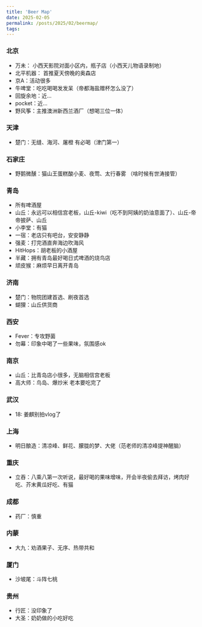 ```yaml
---
title: 'Beer Map'
date: 2025-02-05
permalink: /posts/2025/02/beermap/
tags:
---
```


### 北京
- 万未： 小西天影院对面小区内，瓶子店（小西天儿物语录制地）
- 北平机器： 首推夏天傍晚的奥森店
- 京A：活动很多
- 牛啤堂：吃吃喝喝发发呆（帝都海盐赠杯怎么没了）
- 回旋余地：近...
- pocket：近...
- 野风筝：主推澳洲新西兰酒厂（想喝三位一体）

### 天津
- 楚门：无缝、海河、屠橙 有必喝（津门第一）

### 石家庄
- 野鹅微醺：猫山王蛋糕酸小麦、夜莺、太行春雾 （啥时候有世涛接管）

### 青岛
- 所有啤酒屋
- 山丘：永远可以相信宫老板，山丘-kiwi（吃不到阿姨的奶油意面了）、山丘-帝帝披萨、山丘
- 小李堂：有猫
- 一宿：老店只有吧台，安安静静
- 强麦：打完酒直奔海边吹海风
- HitHops：胡老板的小酒屋
- 半藏：拥有青岛最好喝日式啤酒的烧鸟店
- 顽皮猴：麻烦早日离开青岛

### 济南
- 楚门：物院团建首选、刷夜首选
- 蝴狸：山丘供货商

### 西安
- Fever：专攻野菌
- 勿幕：印象中喝了一些果味，氛围感ok

### 南京
- 山丘：比青岛店小很多，无脑相信宫老板
- 高大师：鸟岛、爆炒米 老本要吃完了

### 武汉
- 18: 姜麒别拍vlog了

### 上海
- 明日酿造：清凉峰、鲜花、朦胧的梦、大佬（范老师的清凉峰提神醒脑）

### 重庆
- 立吞：八乘八第一次听说，最好喝的果味增味，开会半夜偷去拜访，烤肉好吃、芥末黄瓜好吃、有猫
### 成都
- 药厂：慎重
### 内蒙
- 大九：劝酒果子、无序、热带共和
### 厦门
- 沙坡尾：斗阵七桃

### 贵州
- 行匠：没印象了
- 大圣：奶奶做的小吃好吃

###